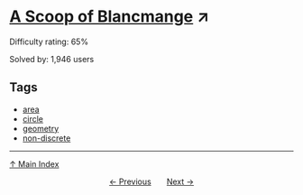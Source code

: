 # [A Scoop of Blancmange](https://projecteuler.net/problem=226) ↗️

Difficulty rating: 65%

Solved by: 1,946 users
## Tags

- [area](../tags/area.md)
- [circle](../tags/circle.md)
- [geometry](../tags/geometry.md)
- [non-discrete](../tags/non-discrete.md)



---

[↑ Main Index](../README.md)


<div align=center><a href='225.md'>← Previous</a> &nbsp;&nbsp; &nbsp;&nbsp;  <a href='227.md'>Next →</a></div>
